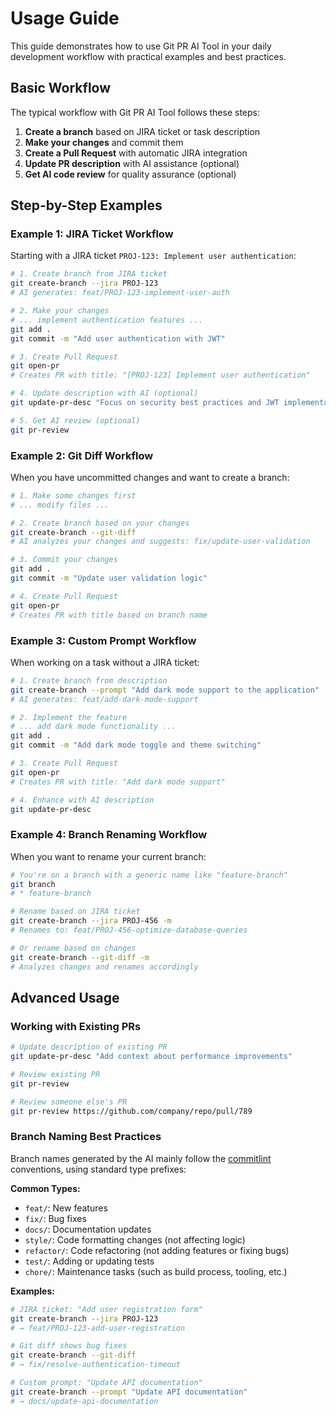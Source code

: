 # Usage Guide

This guide demonstrates how to use Git PR AI Tool in your daily development workflow with practical examples and best practices.

## Basic Workflow

The typical workflow with Git PR AI Tool follows these steps:

1. **Create a branch** based on JIRA ticket or task description
2. **Make your changes** and commit them
3. **Create a Pull Request** with automatic JIRA integration
4. **Update PR description** with AI assistance (optional)
5. **Get AI code review** for quality assurance (optional)

## Step-by-Step Examples

### Example 1: JIRA Ticket Workflow

Starting with a JIRA ticket `PROJ-123: Implement user authentication`:

```bash
# 1. Create branch from JIRA ticket
git create-branch --jira PROJ-123
# AI generates: feat/PROJ-123-implement-user-auth

# 2. Make your changes
# ... implement authentication features ...
git add .
git commit -m "Add user authentication with JWT"

# 3. Create Pull Request
git open-pr
# Creates PR with title: "[PROJ-123] Implement user authentication"

# 4. Update description with AI (optional)
git update-pr-desc "Focus on security best practices and JWT implementation"

# 5. Get AI review (optional)
git pr-review
```

### Example 2: Git Diff Workflow

When you have uncommitted changes and want to create a branch:

```bash
# 1. Make some changes first
# ... modify files ...

# 2. Create branch based on your changes
git create-branch --git-diff
# AI analyzes your changes and suggests: fix/update-user-validation

# 3. Commit your changes
git add .
git commit -m "Update user validation logic"

# 4. Create Pull Request
git open-pr
# Creates PR with title based on branch name
```

### Example 3: Custom Prompt Workflow

When working on a task without a JIRA ticket:

```bash
# 1. Create branch from description
git create-branch --prompt "Add dark mode support to the application"
# AI generates: feat/add-dark-mode-support

# 2. Implement the feature
# ... add dark mode functionality ...
git add .
git commit -m "Add dark mode toggle and theme switching"

# 3. Create Pull Request
git open-pr
# Creates PR with title: "Add dark mode support"

# 4. Enhance with AI description
git update-pr-desc
```

### Example 4: Branch Renaming Workflow

When you want to rename your current branch:

```bash
# You're on a branch with a generic name like "feature-branch"
git branch
# * feature-branch

# Rename based on JIRA ticket
git create-branch --jira PROJ-456 -m
# Renames to: feat/PROJ-456-optimize-database-queries

# Or rename based on changes
git create-branch --git-diff -m
# Analyzes changes and renames accordingly
```

## Advanced Usage

### Working with Existing PRs

```bash
# Update description of existing PR
git update-pr-desc "Add context about performance improvements"

# Review existing PR
git pr-review

# Review someone else's PR
git pr-review https://github.com/company/repo/pull/789
```

### Branch Naming Best Practices

Branch names generated by the AI mainly follow the [commitlint](https://commitlint.js.org/) conventions, using standard type prefixes:

**Common Types:**

- `feat/`: New features
- `fix/`: Bug fixes
- `docs/`: Documentation updates
- `style/`: Code formatting changes (not affecting logic)
- `refactor/`: Code refactoring (not adding features or fixing bugs)
- `test/`: Adding or updating tests
- `chore/`: Maintenance tasks (such as build process, tooling, etc.)

**Examples:**

```bash
# JIRA ticket: "Add user registration form"
git create-branch --jira PROJ-123
# → feat/PROJ-123-add-user-registration

# Git diff shows bug fixes
git create-branch --git-diff
# → fix/resolve-authentication-timeout

# Custom prompt: "Update API documentation"
git create-branch --prompt "Update API documentation"
# → docs/update-api-documentation
```
